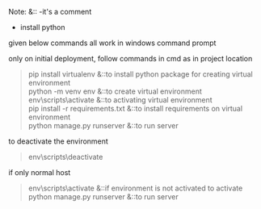 Note:   &::  -it's a comment

- install python

given below commands all work in windows command prompt

only on initial deployment,
follow commands in cmd as in project location

>pip install virtualenv &::to install python package for creating virtual environment <br/>
>python -m venv env  &::to create virtual environment <br/>
>env\scripts\activate  &::to activating virtual environment <br/>
>pip install -r requirements.txt  &::to install requirements on virtual environment <br/>
>python manage.py runserver  &::to run server <br/>

to deactivate the environment
>env\scripts\deactivate

if only normal host
>env\scripts\activate  &::if environment is not activated to activate <br/>
>python manage.py runserver  &::to run server


